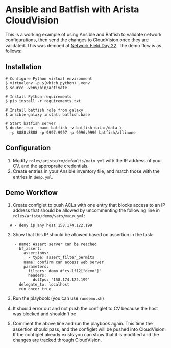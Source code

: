 # Ansible and Batfish with Arista CloudVision
This is a working example of using Ansible and Batfish to validate network configurations, then send the changes to CloudVision once they are validated.  This was demoed at [Network Field Day 22](https://techfieldday.com/video/arista-devops-day-in-the-life-config-management-and-validation/).  The demo flow is as follows:

## Installation

```shell
# Configure Python virtual environment
$ virtualenv -p $(which python) .venv
$ source .venv/bin/activate

# Install Python requirements
$ pip install -r requirements.txt

# Install batfish role from galaxy
$ ansible-galaxy install batfish.base

# Start batfish server
$ docker run --name batfish -v batfish-data:/data \
  -p 8888:8888 -p 9997:9997 -p 9996:9996 batfish/allinone
```

## Configuration
1. Modify `roles/arista/cv/defaults/main.yml` with the IP address of your CV, and the appropraite credentials.
2. Create entries in your Ansible inventory file, and match those with the entries in `demo.yml`.  

## Demo Workflow

1. Create configlet to push ACLs with one entry that blocks access to an IP address that should be allowed by uncommenting the following line in `roles/arista/demo/vars/main.yml`:

```
  # - deny ip any host 158.174.122.199 
```

2. Show that this IP should be allowed based on assertion in the task:
```
	- name: Assert server can be reached
	  bf_assert:
	    assertions:
	      - type: assert_filter_permits
		name: confirm can access web server
		parameters:
		  filters: demo #'cs-lf12["demo"]'
		  headers:
		    dstIps: '158.174.122.199'
	  delegate_to: localhost
	  run_once: true
```
3. Run the playbook (you can use `rundemo.sh`)

4. It should error out and not push the configlet to CV because the host was blocked and shouldn't be

5. Comment the above line and run the playbook again.  This time the assertion should pass, and the configlet will be pushed into CloudVision.  If the configlet already exists you can show that it is modified and the changes are tracked through CloudVision.

